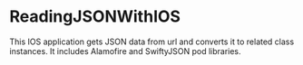 # ReadingJSONWithIOS
This IOS application gets JSON data from url and converts it to related class instances. It includes Alamofire and SwiftyJSON pod libraries.
